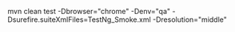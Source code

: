 mvn clean test -Dbrowser="chrome" -Denv="qa" -Dsurefire.suiteXmlFiles=TestNg_Smoke.xml
-Dresolution="middle"